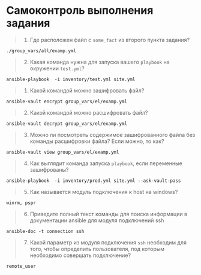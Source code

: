 # Самоконтроль выполнения задания

>1. Где расположен файл с `some_fact` из второго пункта задания?
>
```console
./group_vars/all/examp.yml
```
>
>2. Какая команда нужна для запуска вашего `playbook` на окружении `test.yml`?
>
```console
ansible-playbook  -i inventory/test.yml site.yml 
```
>
>1. Какой командой можно зашифровать файл?
>
```console
ansible-vault encrypt group_vars/el/examp.yml
```
>
>2. Какой командой можно расшифровать файл?
>
```console
ansible-vault decrypt group_vars/el/examp.yml
```
>
>3. Можно ли посмотреть содержимое зашифрованного файла без команды расшифровки файла? Если можно, то как?
>
```console
ansible-vault view group_vars/el/examp.yml
```
>
>4. Как выглядит команда запуска `playbook`, если переменные зашифрованы?
>
```console
ansible-playbook  -i inventory/prod.yml site.yml --ask-vault-pass
```
>
>5. Как называется модуль подключения к host на windows?
>
```text
winrm, pspr
```
>
>6. Приведите полный текст команды для поиска информации в документации ansible для модуля подключений ssh
>
```console
ansible-doc -t connection ssh
```
>
>7. Какой параметр из модуля подключения `ssh` необходим для того, чтобы определить пользователя, под которым необходимо совершать подключение?
>
```text
remote_user
```
